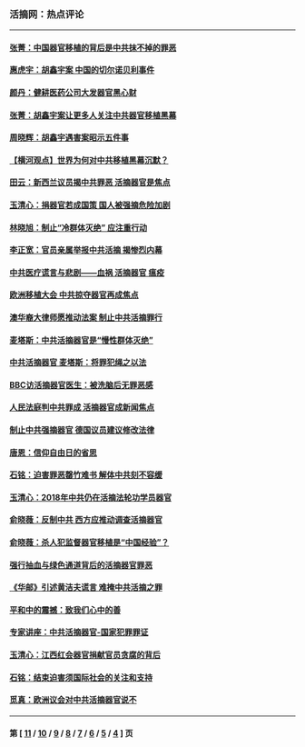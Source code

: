 ### 活摘网：热点评论
---
#### [张菁：中国器官移植的背后是中共抹不掉的罪恶](../../pages/nf5879/n13974977.md?08310430) 
#### [惠虎宇：胡鑫宇案 中国的切尔诺贝利事件](../../pages/nf5879/n13942916.md?08310430) 
#### [颜丹：健耕医药公司大发器官黑心财](../../pages/nf5879/n13940134.md?08310430) 
#### [张菁：胡鑫宇案让更多人关注中共器官移植黑幕](../../pages/nf5879/n13929073.md?08310430) 
#### [周晓辉：胡鑫宇遇害案昭示五件事](../../pages/nf5879/n13921870.md?08310430) 
#### [【横河观点】世界为何对中共移植黑幕沉默？](../../pages/nf5879/n13244249.md?08310430) 
#### [田云：新西兰议员揭中共罪恶 活摘器官是焦点](../../pages/nf5879/n13070629.md?08310430) 
#### [玉清心：捐器官若成国策 国人被强摘危险加剧](../../pages/nf5879/n12802713.md?08310430) 
#### [林晓旭：制止“冷群体灭绝” 应注重行动](../../pages/nf5879/n12779736.md?08310430) 
#### [李正宽：官员亲属举报中共活摘 揭惨烈内幕](../../pages/nf5879/n12684490.md?08310430) 
#### [中共医疗谎言与悲剧——血祸 活摘器官 瘟疫](../../pages/nf5879/n12372103.md?08310430) 
#### [欧洲移植大会 中共掠夺器官再成焦点](../../pages/nf5879/n11538883.md?08310430) 
#### [澳华裔大律师愿推动法案 制止中共活摘罪行](../../pages/nf5879/n11377039.md?08310430) 
#### [麦塔斯：中共活摘器官是“慢性群体灭绝”](../../pages/nf5879/n11350529.md?08310430) 
#### [中共活摘器官 麦塔斯：将罪犯绳之以法](../../pages/nf5879/n11347973.md?08310430) 
#### [BBC访活摘器官医生：被洗脑后无罪恶感](../../pages/nf5879/n11335935.md?08310430) 
#### [人民法庭判中共罪成 活摘器官成新闻焦点](../../pages/nf5879/n11331578.md?08310430) 
#### [制止中共强摘器官 德国议员建议修改法律](../../pages/nf5879/n11249451.md?08310430) 
#### [唐恩：信仰自由日的省思](../../pages/nf5879/n11003525.md?08310430) 
#### [石铭：迫害罪恶罄竹难书  解体中共刻不容缓](../../pages/nf5879/n10942855.md?08310430) 
#### [玉清心：2018年中共仍在活摘法轮功学员器官](../../pages/nf5879/n10914646.md?08310430) 
#### [俞晓薇：反制中共 西方应推动调查活摘器官](../../pages/nf5879/n10794671.md?08310430) 
#### [俞晓薇：杀人犯监督器官移植是“中国经验”？](../../pages/nf5879/n10466427.md?08310430) 
#### [强行抽血与绿色通道背后的活摘器官罪恶](../../pages/nf5879/n10004708.md?08310430) 
#### [《华邮》引述黄洁夫谎言 难掩中共活摘之罪](../../pages/nf5879/n9642309.md?08310430) 
#### [平和中的震撼：致我们心中的善](../../pages/nf5879/n9021123.md?08310430) 
#### [专家讲座：中共活摘器官-国家犯罪罪证](../../pages/nf5879/n8828153.md?08310430) 
#### [玉清心：江西红会器官捐献官员贪腐的背后](../../pages/nf5879/n8522122.md?08310430) 
#### [石铭：结束迫害须国际社会的关注和支持](../../pages/nf5879/n8443497.md?08310430) 
#### [觅真：欧洲议会对中共活摘器官说不](../../pages/nf5879/n8337486.md?08310430) 

---
#### 第 [ [11](./11.md?08310430) / [10](./10.md?08310430) / [9](./9.md?08310430) / [8](./8.md?08310430) / [7](./7.md?08310430) / [6](./6.md?08310430) / [5](./5.md?08310430) / [4](./4.md?08310430) ] 页
